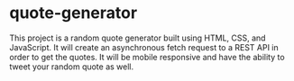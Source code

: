 # quote-generator
This project is a random quote generator built using HTML, CSS, and JavaScript. It will create an asynchronous fetch request to a REST API in order to get the quotes. It will be mobile responsive and have the ability to tweet your random quote as well.
